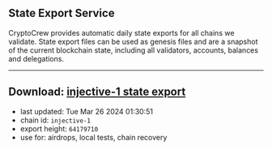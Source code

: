 ## State Export Service
CryptoCrew provides automatic daily state exports for all chains we validate. State export files can be used as genesis files and are a snapshot of the current blockchain state, including all validators, accounts, balances and delegations.

---
**Download: [injective-1 state export](https://dl-eu2.ccvalidators.com/SERVICE/injective/injective-1_export_64179710.json)**
---

- last updated: Tue Mar 26 2024 01:30:51
- chain id: `injective-1`
- export height: `64179710`
- use for: airdrops, local tests, chain recovery
